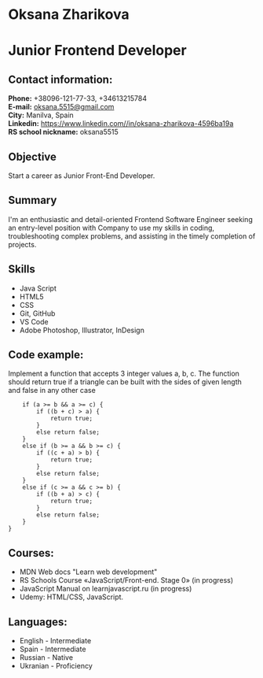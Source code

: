 # Oksana Zharikova  
# Junior Frontend Developer    
## Contact information: 
**Phone:** +38096-121-77-33, +34613215784   
**E-mail:** oksana.5515@gmail.com  
**City:** Manilva, Spain  
**Linkedin:** https://www.linkedin.com//in/oksana-zharikova-4596ba19a  
**RS school nickname:** oksana5515
## Objective   
Start a career as Junior Front-End Developer.  
## Summary
I'm an enthusiastic and detail-oriented Frontend Software Engineer seeking an entry-level position with Company to use my skills in coding, troubleshooting complex problems, and assisting in the timely completion of projects.
## Skills  
* Java Script  
* HTML5 
* CSS  
* Git, GitHub  
* VS Code
* Adobe Photoshop, Illustrator, InDesign  

## Code example:
Implement a function that accepts 3 integer values a, b, c. The function should return true if a triangle can be built with the sides of given length and false in any other case
``` function isTriangle(a, b, c) {
    if (a >= b && a >= c) {
        if ((b + c) > a) {
            return true;
        }
        else return false;
    }
    else if (b >= a && b >= c) {
        if ((c + a) > b) {
            return true;
        }
        else return false;
    }
    else if (c >= a && c >= b) {
        if ((b + a) > c) {
            return true;
        }
        else return false;
    }
}
```
## Courses:
* MDN Web docs "Learn web development"
* RS Schools Course «JavaScript/Front-end. Stage 0» (in progress)
* JavaScript Manual on learnjavascript.ru (in progress)  
* Udemy: HTML/CSS, JavaScript.
## Languages:
* English -  Intermediate
* Spain - Intermediate
* Russian - Native
* Ukranian - Proficiency 
